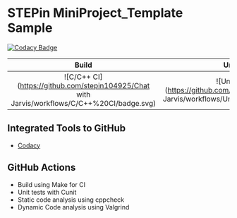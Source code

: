 # STEPin MiniProject_Template Sample

[![Codacy Badge](https://api.codacy.com/project/badge/Grade/3b20c7c3ec7f4734b42cc0d04dcf3fb2)](https://app.codacy.com/manual/stepin654321/MiniProject_Template?utm_source=github.com&utm_medium=referral&utm_content=stepin654321/MiniProject_Template&utm_campaign=Badge_Grade_Dashboard)


|Build|Unit Test|cppcheck|Valgrind|Codacy|
|:--:|:--:|:--:|:--:|:--:|
|![C/C++ CI](https://github.com/stepin104925/Chat with Jarvis/workflows/C/C++%20CI/badge.svg)|![Unit testing](https://github.com/stepin104925/Chat with Jarvis/workflows/Unit%20testing/badge.svg)|![cppcheck-action](https://github.com/stepin104925/MiniProject_Template/workflows/cppcheck-action/badge.svg)|![Valgrind](https://github.com/stepin104925/MiniProject_Template/workflows/Valgrind/badge.svg)|[![Codacy Badge](https://app.codacy.com/project/badge/Grade/3ac7e2a959a24fa4b5d1b9c1c886ff75)](https://www.codacy.com/manual/stepin104925/MiniProject_Template?utm_source=github.com&amp;utm_medium=referral&amp;utm_content=stepin104925/Chat with Jarvis&amp;utm_campaign=Badge_Grade)|

## Integrated Tools to GitHub
*  [Codacy](https://www.codacy.com/)

## GitHub Actions
* Build using Make for CI
* Unit tests with Cunit
* Static code analysis using cppcheck
* Dynamic Code analysis using Valgrind
